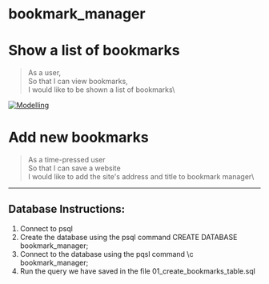 # bookmark_manager

# Show a list of bookmarks
>As a user,\
>So that I can view bookmarks,\
>I would like to be shown a list of bookmarks\

[![Modelling](https://i.postimg.cc/tJd4Y31k/Screenshot-2022-02-14-at-14-00-03.png)](https://postimg.cc/643XPGf4)


# Add new bookmarks
>As a time-pressed user\
>So that I can save a website\
>I would like to add the site's address and title to bookmark manager\


- - - -
## Database Instructions:
1. Connect to psql
2. Create the database using the psql command CREATE DATABASE bookmark_manager;
3. Connect to the database using the pqsl command \c bookmark_manager;
4. Run the query we have saved in the file 01_create_bookmarks_table.sql